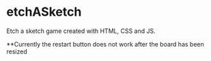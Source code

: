 # etchASketch

Etch a sketch game created with HTML, CSS and JS.

**Currently the restart button does not work after the board has been resized
